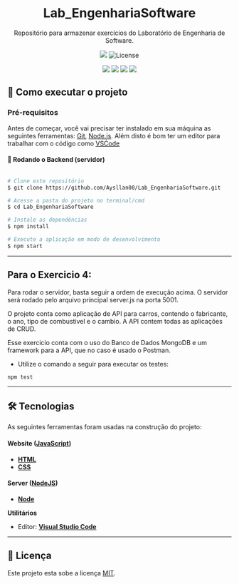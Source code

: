 <h1 align="center">Lab_EngenhariaSoftware</h1>
  <p align="center">
    Repositório para armazenar exercícios do Laboratório de Engenharia de Software.
  </p>
</section>

<p align="center">
	<img src = "https://img.shields.io/badge/Desenvolvido-JavaScript-blue">
    
   <img alt="License" src="https://img.shields.io/badge/license-MIT-brightgreen">
</p>

<p align="center">
	<img src="https://img.shields.io/badge/JavaScript-F7DF1E?style=for-the-badge&logo=javascript&logoColor=black" />
	<img src="https://img.shields.io/badge/Node.js-43853D?style=for-the-badge&logo=node.js&logoColor=white" />
	<img src="https://img.shields.io/badge/HTML-239120?style=for-the-badge&logo=html5&logoColor=white" />
	<img src="https://img.shields.io/badge/CSS-239120?style=for-the-badge&logo=css3&logoColor=white" />
</p>	

## 🚀 Como executar o projeto

### Pré-requisitos

Antes de começar, você vai precisar ter instalado em sua máquina as seguintes ferramentas:
[Git](https://git-scm.com), [Node.js](https://nodejs.org/en/). 
Além disto é bom ter um editor para trabalhar com o código como [VSCode](https://code.visualstudio.com/)

#### 🎲 Rodando o Backend (servidor)

```bash

# Clone este repositório
$ git clone https://github.com/Aysllan00/Lab_EngenhariaSoftware.git

# Acesse a pasta do projeto no terminal/cmd
$ cd Lab_EngenhariaSoftware

# Instale as dependências
$ npm install

# Execute a aplicação em modo de desenvolvimento
$ npm start

```

---
## Para o Exercicio 4:

Para rodar o servidor, basta seguir a ordem de execução acima. O servidor será rodado pelo arquivo principal server.js na porta 5001.

O projeto conta como aplicação de API para carros, contendo o fabricante, o ano, tipo de combustivel e o cambio. A API contem todas as aplicações de CRUD.

Esse exercicio conta com o uso do Banco de Dados MongoDB e um framework para a API, que no caso é usado o Postman.

  - Utilize o comando a seguir para executar os testes:
 ```
 npm test
 ```

 
---

## 🛠 Tecnologias

As seguintes ferramentas foram usadas na construção do projeto:

#### **Website**  ([JavaScript](https://www.javascript.com/))

-   **[HTML](https://html.com/)**
-   **[CSS](https://developer.mozilla.org/pt-BR/docs/Web/CSS)**

#### **Server**  ([NodeJS](https://nodejs.org/en/))

-   **[Node](https://nodejs.org/en/)**

**Utilitários**

-   Editor:  **[Visual Studio Code](https://code.visualstudio.com/)** 

---

## 📝 Licença

Este projeto esta sobe a licença [MIT](./LICENSE).
